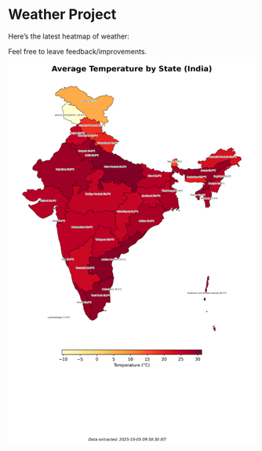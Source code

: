 # Weather Project

Here’s the latest heatmap of weather:

Feel free to leave feedback/improvements.

![India Heatmap](docs/assets/india_heatmap.png?v=E1F210)
